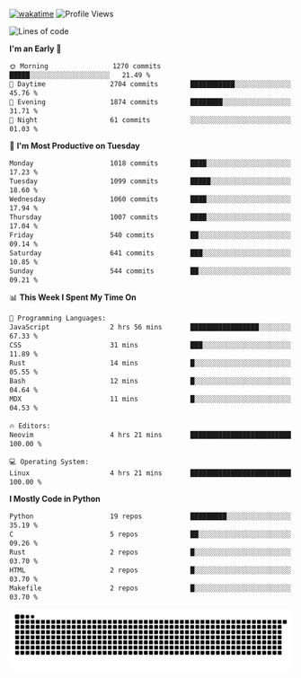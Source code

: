[![wakatime](https://wakatime.com/badge/user/b920b284-3cde-4cd4-b72e-f7f22d050b16.svg)](https://wakatime.com/@b920b284-3cde-4cd4-b72e-f7f22d050b16)
![Profile Views](http://img.shields.io/badge/Profile%20Views-4586-blue)
<!--START_SECTION:waka-->
![Lines of code](https://img.shields.io/badge/From%20Hello%20World%20I%27ve%20Written-5.2%20million%20lines%20of%20code-blue)

**I'm an Early 🐤** 

```text
🌞 Morning                1270 commits        █████░░░░░░░░░░░░░░░░░░░░   21.49 % 
🌆 Daytime                2704 commits        ███████████░░░░░░░░░░░░░░   45.76 % 
🌃 Evening                1874 commits        ████████░░░░░░░░░░░░░░░░░   31.71 % 
🌙 Night                  61 commits          ░░░░░░░░░░░░░░░░░░░░░░░░░   01.03 % 
```
📅 **I'm Most Productive on Tuesday** 

```text
Monday                   1018 commits        ████░░░░░░░░░░░░░░░░░░░░░   17.23 % 
Tuesday                  1099 commits        █████░░░░░░░░░░░░░░░░░░░░   18.60 % 
Wednesday                1060 commits        ████░░░░░░░░░░░░░░░░░░░░░   17.94 % 
Thursday                 1007 commits        ████░░░░░░░░░░░░░░░░░░░░░   17.04 % 
Friday                   540 commits         ██░░░░░░░░░░░░░░░░░░░░░░░   09.14 % 
Saturday                 641 commits         ███░░░░░░░░░░░░░░░░░░░░░░   10.85 % 
Sunday                   544 commits         ██░░░░░░░░░░░░░░░░░░░░░░░   09.21 % 
```


📊 **This Week I Spent My Time On** 

```text
💬 Programming Languages: 
JavaScript               2 hrs 56 mins       █████████████████░░░░░░░░   67.33 % 
CSS                      31 mins             ███░░░░░░░░░░░░░░░░░░░░░░   11.89 % 
Rust                     14 mins             █░░░░░░░░░░░░░░░░░░░░░░░░   05.55 % 
Bash                     12 mins             █░░░░░░░░░░░░░░░░░░░░░░░░   04.64 % 
MDX                      11 mins             █░░░░░░░░░░░░░░░░░░░░░░░░   04.53 % 

🔥 Editors: 
Neovim                   4 hrs 21 mins       █████████████████████████   100.00 % 

💻 Operating System: 
Linux                    4 hrs 21 mins       █████████████████████████   100.00 % 
```

**I Mostly Code in Python** 

```text
Python                   19 repos            █████████░░░░░░░░░░░░░░░░   35.19 % 
C                        5 repos             ██░░░░░░░░░░░░░░░░░░░░░░░   09.26 % 
Rust                     2 repos             █░░░░░░░░░░░░░░░░░░░░░░░░   03.70 % 
HTML                     2 repos             █░░░░░░░░░░░░░░░░░░░░░░░░   03.70 % 
Makefile                 2 repos             █░░░░░░░░░░░░░░░░░░░░░░░░   03.70 % 
```




<!--END_SECTION:waka-->
![Snake animation](https://raw.githubusercontent.com/timmypidashev/timmypidashev/main/commits.svg)
